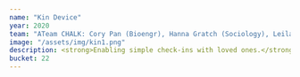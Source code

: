 ```yaml
---
name: "Kin Device"
year: 2020
team: "ATeam CHALK: Cory Pan (Bioengr), Hanna Gratch (Sociology), Leilani Arvizu (Material Sci.), and Karthik Velayutham (Computer Science)."
image: "/assets/img/kin1.png"
description: <strong>Enabling simple check-ins with loved ones.</strong><br><br>Kin is a household device that allows families to share an emotional connection with loved ones they cannot visit during COVID-19 through three simple buttons. This device creates the opportunity for convenient, supplemental communication at any time. The device has 2 parts, an application for a relative to check in, and this cute beacon device, to be placed on the tabletop of the loved one for easy access. <br><br>Rice Biomedical Engineering Society COVID-19 Design-a-thon
bucket: 22
---
```

